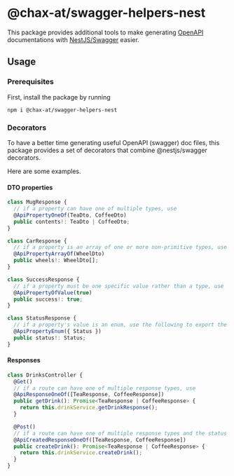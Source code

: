 # @chax-at/swagger-helpers-nest

This package provides additional tools to make generating <a href="https://swagger.io/specification/">OpenAPI</a> documentations with <a href="https://github.com/nestjs/swagger">NestJS/Swagger</a> easier.

## Usage

### Prerequisites

First, install the package by running

```
npm i @chax-at/swagger-helpers-nest
```

### Decorators

To have a better time generating useful OpenAPI (swagger) doc files, this package provides a set of decorators that combine @nestjs/swagger decorators.

Here are some examples.

#### DTO properties

```ts
class MugResponse {
  // if a property can have one of multiple types, use
  @ApiPropertyOneOf(TeaDto, CoffeeDto)
  public contents!: TeaDto | CoffeeDto;
}

class CarResponse {
  // if a property is an array of one or more non-primitive types, use
  @ApiPropertyArrayOf(WheelDto)
  public wheels!: WheelDto[];
}

class SuccessResponse {
  // if a property must be one specific value rather than a type, use
  @ApiPropertyOfValue(true)
  public success!: true;
}

class StatusResponse {
  // if a property's value is an enum, use the following to export the enum itself into the docs too
  @ApiPropertyEnum({ Status })
  public status!: Status;
}
```

#### Responses

```ts
class DrinksController {
  @Get()
  // if a route can have one of multiple response types, use
  @ApiResponseOneOf([TeaResponse, CoffeeResponse])
  public getDrink(): Promise<TeaResponse | CoffeeResponse> {
    return this.drinkService.getDrinkResponse();
  }

  @Post()
  // if a route can have one of multiple response types and the status should be 201, use
  @ApiCreatedResponseOneOf([TeaResponse, CoffeeResponse])
  public createDrink(): Promise<TeaResponse | CoffeeResponse> {
    return this.drinkService.createDrink();
  }
}
```
